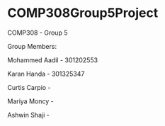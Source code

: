 # COMP308Group5Project
COMP308 - Group 5

Group Members:

Mohammed Aadil - 301202553

Karan Handa - 301325347

Curtis Carpio - 

Mariya Moncy - 

Ashwin Shaji - 
